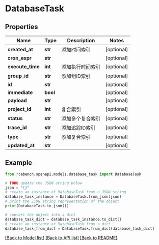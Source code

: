 # DatabaseTask


## Properties

Name | Type | Description | Notes
------------ | ------------- | ------------- | -------------
**created_at** | **str** | 添加时间索引 | [optional] 
**cron_expr** | **str** |  | [optional] 
**execute_time** | **int** | 添加执行时间索引 | [optional] 
**group_id** | **str** | 添加组ID索引 | [optional] 
**id** | **str** |  | [optional] 
**immediate** | **bool** |  | [optional] 
**payload** | **str** |  | [optional] 
**project_id** | **int** | 复合索引 | [optional] 
**status** | **str** | 添加多个复合索引 | [optional] 
**trace_id** | **str** | 添加追踪ID索引 | [optional] 
**type** | **str** | 添加复合索引 | [optional] 
**updated_at** | **str** |  | [optional] 

## Example

```python
from rcabench.openapi.models.database_task import DatabaseTask

# TODO update the JSON string below
json = "{}"
# create an instance of DatabaseTask from a JSON string
database_task_instance = DatabaseTask.from_json(json)
# print the JSON string representation of the object
print(DatabaseTask.to_json())

# convert the object into a dict
database_task_dict = database_task_instance.to_dict()
# create an instance of DatabaseTask from a dict
database_task_from_dict = DatabaseTask.from_dict(database_task_dict)
```
[[Back to Model list]](../README.md#documentation-for-models) [[Back to API list]](../README.md#documentation-for-api-endpoints) [[Back to README]](../README.md)


